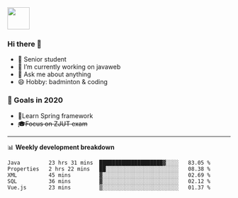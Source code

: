 <img src="https://github.com/egoist/egoist/raw/master/balloon.gif" width="50">

### Hi there 🐏

- 🌱 Senior student
- 🔭 I’m currently working on javaweb
- 💬 Ask me about anything
- 😄 Hobby: badminton & coding

### 🚀 Goals in 2020
+ 🍃Learn Spring framework
+ ~~🎓Focus on ZJUT exam~~
-------

📊 **Weekly development breakdown**
<!--START_SECTION:waka-->
```text
Java         23 hrs 31 mins  ████████████████████▓░░░░   83.05 % 
Properties   2 hrs 22 mins   ██░░░░░░░░░░░░░░░░░░░░░░░   08.38 % 
XML          45 mins         ▓░░░░░░░░░░░░░░░░░░░░░░░░   02.69 % 
SQL          36 mins         ▓░░░░░░░░░░░░░░░░░░░░░░░░   02.12 % 
Vue.js       23 mins         ▒░░░░░░░░░░░░░░░░░░░░░░░░   01.37 % 
```
<!--END_SECTION:waka-->

